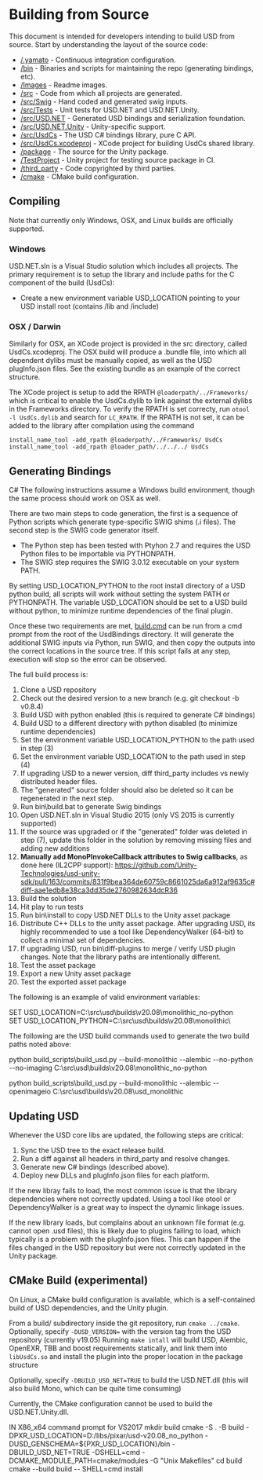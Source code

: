 # Building from Source
This document is intended for developers intending to build USD from source.
Start by understanding the layout of the source code:

 * [/.yamato](/.yamato) - Continuous integration configuration.
 * [/bin](/bin) - Binaries and scripts for maintaining the repo (generating bindings, etc).
 * [/Images](/Images) - Readme images.
 * [/src](/src) - Code from which all projects are generated.
 * [/src/Swig](/src/Swig) - Hand coded and generated swig inputs.
 * [/src/Tests](/src/Tests) - Unit tests for USD.NET and USD.NET.Unity.
 * [/src/USD.NET](/src/USD.NET) - Generated USD bindings and serialization foundation.
 * [/src/USD.NET.Unity](/src/USD.NET.Unity) - Unity-specific support.
 * [/src/UsdCs](/src/UsdCs) - The USD C# bindings library, pure C API.
 * [/src/UsdCs.xcodeproj](/src/UsdCs.xcodeproj) - XCode project for building UsdCs shared library.
 * [/package](/package) - The source for the Unity package.
 * [/TestProject](/TestProject) - Unity project for testing source package in CI.
 * [/third_party](/third_party) - Code copyrighted by third parties.
 * [/cmake](/cmake) - CMake build configuration.

## Compiling

Note that currently only Windows, OSX, and Linux builds are officially supported.

### Windows

USD.NET.sln is a Visual Studio solution which includes all projects. The
primary requirement is to setup the library and include paths for the
C component of the build (UsdCs):

 * Create a new environment variable USD_LOCATION pointing to your USD install root (contains /lib and /include)


### OSX / Darwin

Similarly for OSX, an XCode project is provided in the src directory, called
UsdCs.xcodeproj. The OSX build will produce a .bundle file, into which all
dependent dylibs must be manually copied, as well as the USD plugInfo.json
files. See the existing bundle as an example of the correct structure.

The XCode project is setup to add the RPATH `@loaderpath/../Frameworks/` which
is critical to enable the UsdCs.dylib to link against the external dylibs in
the Frameworks directory. To verify the RPATH is set correcty, run
`otool -l UsdCs.dylib` and search for `LC_RPATH`. If the RPATH is not set,
it can be added to the library after compilation using the command
```
install_name_tool -add_rpath @loaderpath/../Frameworks/ UsdCs
install_name_tool -add_rpath @loader_path/../../../ UsdCs
```

## Generating Bindings

C# The following instructions assume a Windows build environment, though
the same process should work on OSX as well.

There are two main steps to code generation, the first is a sequence of
Python scripts which generate type-specific SWIG shims (.i files). The
second step is the SWIG code generator itself.

 * The Python step has been tested with Ptyhon 2.7 and requires the USD
   Python files to be importable via PYTHONPATH.
 * The SWIG step requires the SWIG 3.0.12 executable on your system PATH.

By setting USD_LOCATION_PYTHON to the root install directory of a USD
python build, all scripts will work without setting the system PATH or
PYTHONPATH. The variable USD_LOCATION should be set to a USD build without
python, to minimize runtime dependencies of the final plugin.

Once these two requirements are met, [build.cmd](build.cmd) can be run
from a cmd prompt from the root of the UsdBindings directory. It will
generate the additional SWIG inputs via Python, run SWIG, and then copy
the outputs into the correct locations in the source tree. If this script
fails at any step, execution will stop so the error can be observed.

The full build process is:

 1. Clone a USD repository
 2. Check out the desired version to a new branch (e.g. git checkout -b v0.8.4)
 3. Build USD with python enabled (this is required to generate C# bindings)
 4. Build USD to a different directory with python disabled (to minimize runtime dependencies)
 5. Set the environment variable USD_LOCATION_PYTHON to the path used in step (3)
 6. Set the environment variable USD_LOCATION to the path used in step (4)
 7. If upgrading USD to a newer version, diff third_party includes vs newly distributed header files.
 8. The "generated" source folder should also be deleted so it can be regenerated in the next step.
 9. Run bin\build.bat to generate Swig bindings
 10. Open USD.NET.sln in Visual Studio 2015 (only VS 2015 is currently supported)
 11. If the source was upgraded or if the "generated" folder was deleted in step (7), update this folder in the solution by removing missing files and adding new additions
 12. **Manually add MonoPInvokeCallback attributes to Swig callbacks**, as done here (IL2CPP support): https://github.com/Unity-Technologies/usd-unity-sdk/pull/163/commits/831f9bea364de60759c8661025da6a912af9635c#diff-aae1edb8e38ca3dd35de2760982634dcR36
 13. Build the solution
 14. Hit play to run tests
 15. Run bin\install to copy USD.NET DLLs to the Unity asset package
 16. Distribute C++ DLLs to the unity asset package. After upgrading USD, its highly recommended to use a tool like DependencyWalker (64-bit) to collect a minimal set of dependencies.
 17. If upgrading USD, run bin\diff-plugins to merge / verify USD plugin changes. Note that the library paths are intentionally different.
 18. Test the asset package
 19. Export a new Unity asset package
 20. Test the exported asset package

The following is an example of valid environment variables:

SET USD_LOCATION=C:\src\usd\builds\v20.08\monolithic_no-python\
SET USD_LOCATION_PYTHON=C:\src\usd\builds\v20.08\monolithic\

The following are the USD build commands used to generate the two build paths noted above:

python build_scripts\build_usd.py --build-monolithic --alembic --no-python --no-imaging C:\src\usd\builds\v20.08\monolithic_no-python

python build_scripts\build_usd.py --build-monolithic --alembic --openimageio C:\src\usd\builds\v20.08\usd_monolithic

## Updating USD

Whenever the USD core libs are updated, the following steps are critical:

 1. Sync the USD tree to the exact release build.
 2. Run a diff against all headers in third_party and resolve changes.
 3. Generate new C# bindings (described above).
 4. Deploy new DLLs and plugInfo.json files for each platform.

If the new libray fails to load, the most common issue is that the library
dependencies where not correctly updated. Using a tool like otool or
DependencyWalker is a great way to inspect the dynamic linkage issues.

If the new library loads, but complains about an unknown file format (e.g.
cannot open .usd files), this is likely due to plugins failing to load,
which typically is a problem with the plugInfo.json files. This can happen
if the files changed in the USD repository but were not correctly updated
in the Unity package.

## CMake Build (experimental)

On Linux, a CMake build configuration is available, which is a self-contained build of USD dependencies, and the Unity plugin.

From a build/ subdirectory inside the git repository, run `cmake ../cmake`.  Optionally, specify `-DUSD_VERSION=` with the version tag from the USD repository (currently v19.05)
Running `make intall` will build USD, Alembic, OpenEXR, TBB and boost requirements statically, and link them into `libUsdCs.so` and install the plugin into the proper location in the package structure

Optionally, specify `-DBUILD_USD_NET=TRUE` to build the USD.NET.dll (this will also build Mono, which can be quite time consuming)

Currently, the CMake configuration cannot be used to build the USD.NET.Unity.dll.

IN X86_x64 command prompt for VS2017
mkdir build
cmake -S . -B build -DPXR_USD_LOCATION=D:/libs/pixar/usd-v20.08_no_python -DUSD_GENSCHEMA=${PXR_USD_LOCATION}/bin -DBUILD_USD_NET=TRUE -DSHELL=cmd -DCMAKE_MODULE_PATH=cmake/modules -G "Unix Makefiles"
cd build
cmake --build build -- SHELL=cmd install
